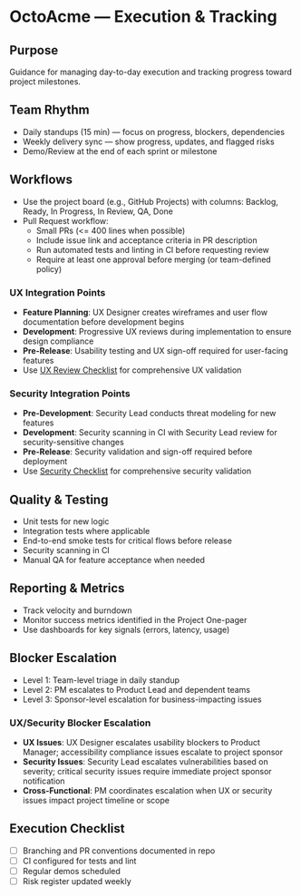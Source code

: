 # OctoAcme — Execution & Tracking

## Purpose
Guidance for managing day-to-day execution and tracking progress toward project milestones.

## Team Rhythm
- Daily standups (15 min) — focus on progress, blockers, dependencies
- Weekly delivery sync — show progress, updates, and flagged risks
- Demo/Review at the end of each sprint or milestone

## Workflows
- Use the project board (e.g., GitHub Projects) with columns: Backlog, Ready, In Progress, In Review, QA, Done
- Pull Request workflow:
  - Small PRs (<= 400 lines when possible)
  - Include issue link and acceptance criteria in PR description
  - Run automated tests and linting in CI before requesting review
  - Require at least one approval before merging (or team-defined policy)

### UX Integration Points
- **Feature Planning**: UX Designer creates wireframes and user flow documentation before development begins
- **Development**: Progressive UX reviews during implementation to ensure design compliance
- **Pre-Release**: Usability testing and UX sign-off required for user-facing features
- Use [UX Review Checklist](templates/ux-review-checklist.md) for comprehensive UX validation

### Security Integration Points
- **Pre-Development**: Security Lead conducts threat modeling for new features
- **Development**: Security scanning in CI with Security Lead review for security-sensitive changes
- **Pre-Release**: Security validation and sign-off required before deployment
- Use [Security Checklist](templates/security-checklist.md) for comprehensive security validation

## Quality & Testing
- Unit tests for new logic
- Integration tests where applicable
- End-to-end smoke tests for critical flows before release
- Security scanning in CI
- Manual QA for feature acceptance when needed

## Reporting & Metrics
- Track velocity and burndown
- Monitor success metrics identified in the Project One-pager
- Use dashboards for key signals (errors, latency, usage)

## Blocker Escalation
- Level 1: Team-level triage in daily standup
- Level 2: PM escalates to Product Lead and dependent teams
- Level 3: Sponsor-level escalation for business-impacting issues

### UX/Security Blocker Escalation
- **UX Issues**: UX Designer escalates usability blockers to Product Manager; accessibility compliance issues escalate to project sponsor
- **Security Issues**: Security Lead escalates vulnerabilities based on severity; critical security issues require immediate project sponsor notification
- **Cross-Functional**: PM coordinates escalation when UX or security issues impact project timeline or scope

## Execution Checklist
- [ ] Branching and PR conventions documented in repo
- [ ] CI configured for tests and lint
- [ ] Regular demos scheduled
- [ ] Risk register updated weekly
